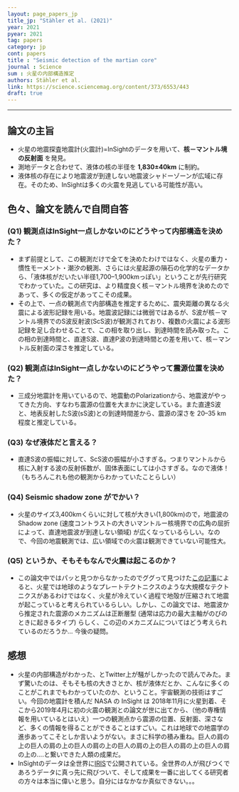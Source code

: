 ```yaml
---
layout: page_papers_jp
title_jp: "Stähler et al. (2021)"
year: 2021
pyear: 2021
tag: papers
category: jp
cont: papers
title : "Seismic detection of the martian core"
journal : Science
sum : 火星の内部構造推定
authors: Stähler et al.
link: https://science.sciencemag.org/content/373/6553/443
draft: true
---
```


---
## 論文の主旨
- 火星の地震探査地震計(火震計)=InSightのデータを用いて、**核－マントル境の反射面** を発見。
- 測地データと合わせて、液体の核の半径を **1,830±40km** に制約。
- 液体核の存在により地震波が到達しない地震波シャドーゾーンが広域に存在。そのため、InSightは多くの火震を見逃している可能性が高い。

## 色々、論文を読んで自問自答
### (Q1) 観測点はInSight一点しかないのにどうやって内部構造を決めた？
- まず前提として、この観測だけで全てを決めたわけではなく、火星の重力・慣性モーメント・潮汐の観測、さらには火星起源の隕石の化学的なデータから、「液体核がだいたい半径1,700–1,900kmっぽい」ということが先行研究でわかっていた。この研究は、より精度良く核－マントル境界を決めたのであって、多くの仮定があってこその成果。
- その上で、一点の観測点で内部構造を推定するために、震央距離の異なる火震による波形記録を用いる。地震波記録には微弱ではあるが、S波が核－マントル境界でのS波反射波(ScS波)が観測されており、複数の火震による波形記録を足し合わせることで、この相を取り出し、到達時間を読み取った。この相の到達時間と、直達S波、直達P波の到達時間との差を用いて、核－マントル反射面の深さを推定している。

### (Q2) 観測点はInSight一点しかないのにどうやって震源位置を決めた？
- 三成分地震計を用いているので、地震動のPolarizationから、地震波がやってきた方向、すなわち震源の位置を大まかに決定している。また直達S波と、地表反射したS波(sS波)との到達時間差から、震源の深さを 20–35 km程度と推定している。

### (Q3) なぜ液体だと言える？
- 直達S波の振幅に対して、ScS波の振幅が小さすぎる。つまりマントルから核に入射する波の反射係数が、固体表面にしては小さすぎる。なので液体！（もちろんこれも他の観測からわかっていたことらしい）

### (Q4) Seismic shadow zone がでかい？
- 火星のサイズ3,400kmくらいに対して核が大きい(1,800km)ので，地震波のShadow zone (速度コントラストの大きいマントルー核境界での広角の屈折によって、直達地震波が到達しない領域) が広くなっているらしい。なので、今回の地震観測では、広い領域での火震は観測できていない可能性大。

### (Q5) というか、そもそもなんで火震は起こるのか？
- この論文中ではパッと見つからなかったのでググって見つけた[この記事](https://natgeo.nikkeibp.co.jp/atcl/news/19/042600256/?P=2)によると、火星では地球のようなプレートテクトニクスのような大規模なテクトニクスがあるわけではなく、火星が冷えていく過程で地殻が圧縮されて地震が起こっていると考えられているらしい。しかし、この論文では、地震波から推定された震源のメカニズムは正断層型 (通常は応力の最大主軸がのびのときに起きるタイプ) らしく、この辺のメカニズムについてはどう考えられているのだろうか... 今後の疑問。

## 感想
- 火星の内部構造がわかった、とTwitter上が騒がしかったので読んでみた。まず驚いたのは、そもそも核の大きさとか、核が液体だとか、こんなに多くのことがこれまでもわかっていたのか、ということ。宇宙観測の技術はすごい。今回の地震計を積んだ NASA の InSight は 2018年11月に火星到着、そこから2019年4月に初の火震の観測との論文が世に出てから、（他の専権情報を用いているとはいえ）一つの観測点から震源の位置、反射面、深さなど、多くの情報を得ることができることはすごい。これは地球での地震学の進歩あってこそとしか言いようがない。まさに科学の積み重ね。巨人の肩の上の巨人の肩の上の巨人の肩の上の巨人の肩の上の巨人の肩の上の巨人の肩の上の....と繋いできた人類の成果だ。
- InSightのデータは全世界に[IRIS](https://www.iris.edu/hq/sis/insight)で公開されている。全世界の人が飛びつくであろうデータに真っ先に飛びついて、そして成果を一番に出してくる研究者の方々は本当に偉いと思う。自分にはなかなか真似できない。。。
